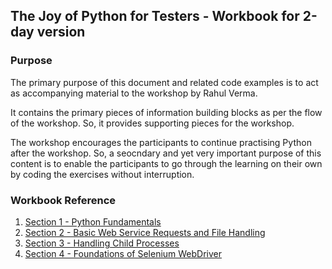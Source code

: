 ## The Joy of Python for Testers - Workbook for 2-day version

### Purpose
The primary purpose of this document and related code examples is to act as accompanying material to the workshop by Rahul Verma. 

It contains the primary pieces of information building blocks as per the flow of the workshop. So, it provides supporting pieces for the workshop.

The workshop encourages the participants to continue practising Python after the workshop. So, a seocndary and yet very important purpose of this content is to enable the participants to go through the learning on their own by coding the exercises without interruption.

### Workbook Reference
1. [Section 1 - Python Fundamentals](Section1.md)
2. [Section 2 - Basic Web Service Requests and File Handling](Section2.md)
3. [Section 3 - Handling Child Processes](Section3.md)
4. [Section 4 - Foundations of Selenium WebDriver](Section4.md)